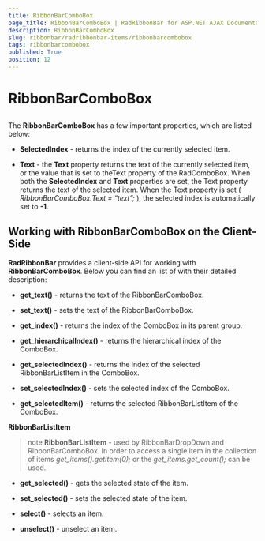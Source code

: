 ```yaml
---
title: RibbonBarComboBox
page_title: RibbonBarComboBox | RadRibbonBar for ASP.NET AJAX Documentation
description: RibbonBarComboBox
slug: ribbonbar/radribbonbar-items/ribbonbarcombobox
tags: ribbonbarcombobox
published: True
position: 12
---
```


# RibbonBarComboBox



## 

The **RibbonBarComboBox** has a few important properties, which are listed below:

* **SelectedIndex** - returns the index of the currently selected item.

* **Text** - the **Text** property returns the text of the currently selected item, or the value that is set to theText property of the RadComboBox. When both the **SelectedIndex** and **Text** properties are set, the Text property returns the text of the selected item. When the Text property is set ( *RibbonBarComboBox.Text = “text”;* ), the selected index is automatically set to **-1**.

## Working with RibbonBarComboBox on the Client-Side

**RadRibbonBar** provides a client-side API for working with **RibbonBarComboBox**. Below you can find an list of with their detailed description:

* **get_text()** - returns the text of the RibbonBarComboBox.

* **set_text()** - sets the text of the RibbonBarComboBox.

* **get_index()** - returns the index of the ComboBox in its parent group.

* **get_hierarchicalIndex()** - returns the hierarchical index of the ComboBox.

* **get_selectedIndex()** - returns the index of the selected RibbonBarListItem in the ComboBox.

* **set_selectedIndex()** - sets the selected index of the ComboBox.

* **get_selectedItem()** - returns the selected RibbonBarListItem of the ComboBox.

**RibbonBarListItem**

>note  **RibbonBarListItem** - used by RibbonBarDropDown and RibbonBarComboBox. In order to access a single item in the collection of items *get_items().getItem(0);* or the *get_items.get_count();* can be used.
>


* **get_selected()** - gets the selected state of the item.

* **set_selected()** - sets the selected state of the item.

* **select()** - selects an item.

* **unselect()** - unselect an item.
